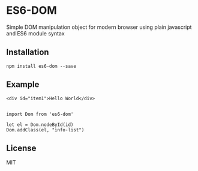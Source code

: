 # ES6-DOM

Simple DOM manipulation object for modern browser using plain javascript and ES6 module syntax


## Installation

	npm install es6-dom --save

## Example

    <div id="item1">Hello World</div>
    

    import Dom from 'es6-dom'
    
    let el = Dom.nodeById(id)
    Dom.addClass(el, "info-list")
    


## License

MIT